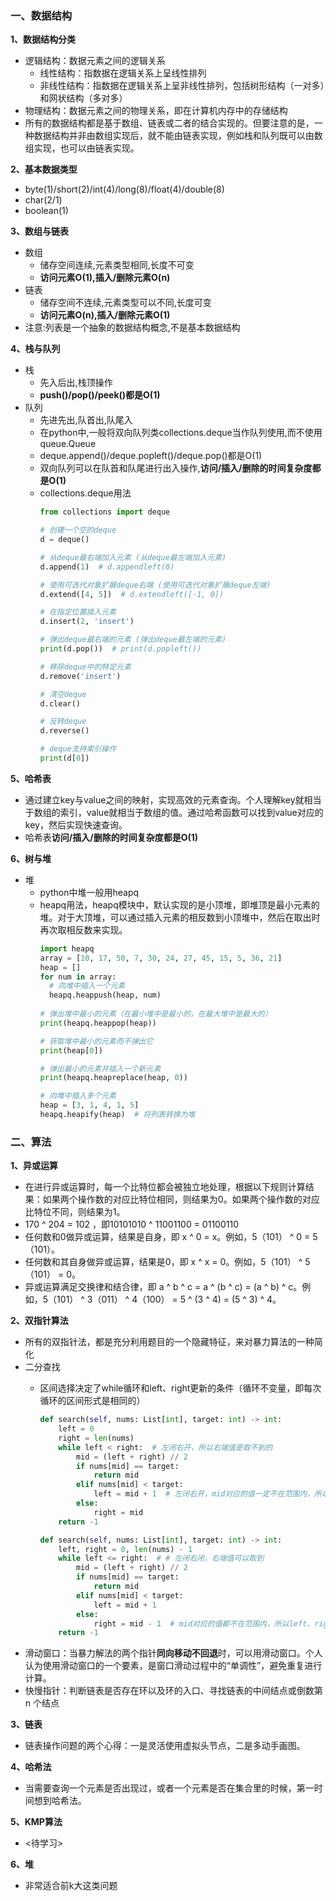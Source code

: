 ### 一、数据结构

**1、数据结构分类**

* 逻辑结构：数据元素之间的逻辑关系
  * 线性结构：指数据在逻辑关系上呈线性排列
  * 非线性结构：指数据在逻辑关系上呈非线性排列，包括树形结构（一对多）和网状结构（多对多）
* 物理结构：数据元素之间的物理关系，即在计算机内存中的存储结构
* 所有的数据结构都是基于数组、链表或二者的结合实现的。但要注意的是，一种数据结构并非由数组实现后，就不能由链表实现，例如栈和队列既可以由数组实现，也可以由链表实现。

**2、基本数据类型**

* byte(1)/short(2)/int(4)/long(8)/float(4)/double(8)
* char(2/1)
* boolean(1)

**3、数组与链表**

* 数组
  * 储存空间连续,元素类型相同,长度不可变
  * **访问元素O(1),插入/删除元素O(n)**
* 链表
  * 储存空间不连续,元素类型可以不同,长度可变
  * **访问元素O(n),插入/删除元素O(1)**
* 注意:列表是一个抽象的数据结构概念,不是基本数据结构

**4、栈与队列**

* 栈
  * 先入后出,栈顶操作
  * **push()/pop()/peek()都是O(1)**
* 队列
  * 先进先出,队首出,队尾入
  * 在python中,一般将双向队列类collections.deque当作队列使用,而不使用queue.Queue
  * deque.append()/deque.popleft()/deque.pop()都是O(1)
  * 双向队列可以在队首和队尾进行出入操作,**访问/插入/删除的时间复杂度都是O(1)**
  * collections.deque用法
    ```python
    from collections import deque

    # 创建一个空的deque
    d = deque()

    # 从deque最右端加入元素 (从deque最左端加入元素)
    d.append(1)  # d.appendleft(0)

    # 使用可迭代对象扩展deque右端 (使用可迭代对象扩展deque左端)
    d.extend([4, 5])  # d.extendleft([-1, 0])

    # 在指定位置插入元素
    d.insert(2, 'insert')

    # 弹出deque最右端的元素 (弹出deque最左端的元素)
    print(d.pop())  # print(d.popleft())

    # 移除deque中的特定元素
    d.remove('insert')

    # 清空deque
    d.clear()

    # 反转deque
    d.reverse()

    # deque支持索引操作
    print(d[0])

    ```

**5、哈希表**

* 通过建立key与value之间的映射，实现高效的元素查询。个人理解key就相当于数组的索引，value就相当于数组的值。通过哈希函数可以找到value对应的key，然后实现快速查询。
* 哈希表**访问/插入/删除的时间复杂度都是O(1)**

**6、树与堆**
* 堆
  * python中堆一般用heapq
  * heapq用法，heapq模块中，默认实现的是小顶堆，即堆顶是最小元素的堆。对于大顶堆，可以通过插入元素的相反数到小顶堆中，然后在取出时再次取相反数来实现。
    ```python
    import heapq
    array = [10, 17, 50, 7, 30, 24, 27, 45, 15, 5, 36, 21]
    heap = []
    for num in array:
      # 向堆中插入一个元素
      heapq.heappush(heap, num)
      
    # 弹出堆中最小的元素（在最小堆中是最小的，在最大堆中是最大的）
    print(heapq.heappop(heap))  

    # 获取堆中最小的元素而不弹出它
    print(heap[0])  

    # 弹出最小的元素并插入一个新元素
    print(heapq.heapreplace(heap, 0))

    # 向堆中插入多个元素
    heap = [3, 1, 4, 1, 5]
    heapq.heapify(heap)  # 将列表转换为堆

    ```

### 二、算法

**1、异或运算**

* 在进行异或运算时，每一个比特位都会被独立地处理，根据以下规则计算结果：如果两个操作数的对应比特位相同，则结果为0。如果两个操作数的对应比特位不同，则结果为1。
* 170 ^ 204 = 102 ，即10101010 ^ 11001100 = 01100110
* 任何数和0做异或运算，结果是自身，即 x ^ 0 = x。例如，5（101） ^ 0 = 5（101）。
* 任何数和其自身做异或运算，结果是0，即 x ^ x = 0。例如，5（101） ^ 5（101） = 0。
* 异或运算满足交换律和结合律，即 a ^ b ^ c = a ^ (b ^ c) = (a ^ b) ^ c。例如，5（101） ^ 3（011） ^ 4（100） = 5 ^ (3 ^ 4) = (5 ^ 3) ^ 4。

**2、双指针算法**

* 所有的双指针法，都是充分利用题目的一个隐藏特征，来对暴力算法的一种简化
* 二分查找
  * 区间选择决定了while循环和left、right更新的条件（循环不变量，即每次循环的区间形式是相同的）
    ```python
    def search(self, nums: List[int], target: int) -> int:
        left = 0 
        right = len(nums)
        while left < right:  # 左闭右开，所以右端值是取不到的
            mid = (left + right) // 2
            if nums[mid] == target:
                return mid
            elif nums[mid] < target:  
                left = mid + 1  # 左闭右开，mid对应的值一定不在范围内，所以left=mid+1
            else:
                right = mid
        return -1
    ```

    ```python
    def search(self, nums: List[int], target: int) -> int:
        left, right = 0, len(nums) - 1
        while left <= right:  # # 左闭右闭，右端值可以取到
            mid = (left + right) // 2
            if nums[mid] == target:
                return mid
            elif nums[mid] < target:
                left = mid + 1
            else:
                right = mid - 1  # mid对应的值都不在范围内，所以left、right更新都不等于mid
        return -1 
    ```
* 滑动窗口：当暴力解法的两个指针**同向移动不回退**时，可以用滑动窗口。个人认为使用滑动窗口的一个要素，是窗口滑动过程中的“单调性”，避免重复进行计算。
* 快慢指针：判断链表是否存在环以及环的入口、寻找链表的中间结点或倒数第 n 个结点

**3、链表**
* 链表操作问题的两个心得：一是灵活使用虚拟头节点，二是多动手画图。

**4、哈希法**
* 当需要查询一个元素是否出现过，或者一个元素是否在集合里的时候，第一时间想到哈希法。
  
**5、KMP算法**
* <待学习>

**6、堆**
* 非常适合前k大这类问题